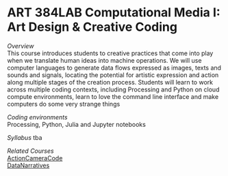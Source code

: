 # ART 384LAB Computational Media I: Art Design & Creative Coding

<i>Overview </i> <br>
This course introduces students to creative practices that come into play when we translate human ideas into machine operations. We will use computer languages to generate data flows expressed as images, texts and sounds and signals, locating the potential for artistic expression and action along multiple stages of the creation process. Students will learn to work across  multiple coding contexts, including Processing and Python on cloud compute environments, learn to love the command line interface and make computers do some very strange things


<i>Coding environments</i>
<br>Processing, Python, Julia and Jupyter notebooks

<i>Syllabus</i>
tba

<i>Related Courses</i>
<br>
[ActionCameraCode](https://github.com/realtechsupport/ActionCameraCode)  
[DataNarratives](https://github.com/realtechsupport/DataNarratives)
